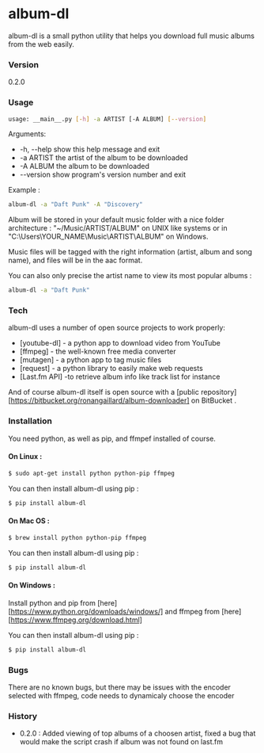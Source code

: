 # album-dl

album-dl is a small python utility that helps you download full music albums from the web easily.

### Version
0.2.0

### Usage
```sh
usage: __main__.py [-h] -a ARTIST [-A ALBUM] [--version]
```
Arguments:
* -h, --help  show this help message and exit
* -a ARTIST   the artist of the album to be downloaded
* -A ALBUM    the album to be downloaded
* --version   show program's version number and exit

Example :

```sh
album-dl -a "Daft Punk" -A "Discovery"
```

Album will be stored in your default music folder with a nice folder architecture : "~/Music/ARTIST/ALBUM" on UNIX like systems or in "C:\Users\YOUR_NAME\Music\ARTIST\ALBUM" on Windows.

Music files will be tagged with the right information (artist, album and song name), and files will be in the aac format.

You can also only precise the artist name to view its most popular albums :

```sh
album-dl -a "Daft Punk"
```

### Tech

album-dl uses a number of open source projects to work properly:

* [youtube-dl] - a python app to download video from YouTube
* [ffmpeg] - the well-known free media converter
* [mutagen] - a python app to tag music files
* [request] - a python library to easily make web requests
* [Last.fm API] -to retrieve album info like track list for instance

And of course album-dl itself is open source with a [public repository][https://bitbucket.org/ronangaillard/album-downloader]
 on BitBucket .

### Installation

You need python, as well as pip, and ffmpef installed of course.

#### On Linux :

```sh
$ sudo apt-get install python python-pip ffmpeg
```

You can then install album-dl using pip :
```sh
$ pip install album-dl
```

#### On Mac OS :

```sh
$ brew install python python-pip ffmpeg
```

You can then install album-dl using pip :
```sh
$ pip install album-dl
```


#### On Windows :

Install python and pip from [here][https://www.python.org/downloads/windows/] and ffmpeg from [here][https://www.ffmpeg.org/download.html]

You can then install album-dl using pip :
```sh
$ pip install album-dl
```

### Bugs

There are no known bugs, but there may be issues with the encoder selected with ffmpeg, code needs to dynamicaly choose the encoder

### History

* 0.2.0 : Added viewing of top albums of a choosen artist, fixed a bug that would make the script crash if album was not found on last.fm
